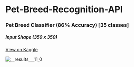 # Pet-Breed-Recognition-API

<h3>Pet Breed Classifier (86% Accuracy) [35 classes]</h3>
<h5>Input Shape (350 x 350)</h5>
<a href="https://www.kaggle.com/zeyadkhalid/pet-breed-classifier" target="_blank">View on Kaggle</a>

![__results___11_0](https://user-images.githubusercontent.com/50156227/171466013-406decdf-ed28-45ba-b4c6-498ed3a8ff31.png)
